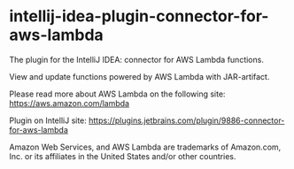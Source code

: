 # intellij-idea-plugin-connector-for-aws-lambda
The plugin for the IntelliJ IDEA: connector for AWS Lambda functions.

View and update functions powered by AWS Lambda with JAR-artifact.

Please read more about AWS Lambda on the following site: https://aws.amazon.com/lambda

Plugin on IntelliJ site: https://plugins.jetbrains.com/plugin/9886-connector-for-aws-lambda

Amazon Web Services, and AWS Lambda are trademarks of Amazon.com, Inc. or its affiliates in the United States and/or other countries.
